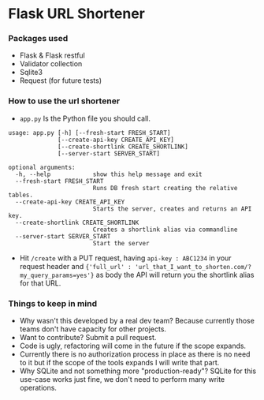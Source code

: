 # Flask URL Shortener

### Packages used
- Flask & Flask restful
- Validator collection
- Sqlite3
- Request (for future tests)

### How to use the url shortener
- `app.py` Is the Python file you should call.

```
usage: app.py [-h] [--fresh-start FRESH_START]
              [--create-api-key CREATE_API_KEY]
              [--create-shortlink CREATE_SHORTLINK]
              [--server-start SERVER_START]

optional arguments:
  -h, --help            show this help message and exit
  --fresh-start FRESH_START
                        Runs DB fresh start creating the relative tables.
  --create-api-key CREATE_API_KEY
                        Starts the server, creates and returns an API key.
  --create-shortlink CREATE_SHORTLINK
                        Creates a shortlink alias via commandline
  --server-start SERVER_START
                        Start the server
```



- Hit `/create` with a PUT request, having `api-key : ABC1234` in your request header and `{'full_url' : 'url_that_I_want_to_shorten.com/?my_query_params=yes'}` as body the API will return you the shortlink alias for that URL.

### Things to keep in mind
- Why wasn't this developed by a real dev team? Because currently those teams don't have capacity for other projects. 
- Want to contribute? Submit a pull request.
- Code is ugly, refactoring will come in the future if the scope expands.
- Currently there is no authorization process in place as there is no need to it but if the scope of the tools expands I will write that part.
- Why SQLite and not something more "production-ready"? SQLite for this use-case works just fine, we don't need to perform many write operations. 


